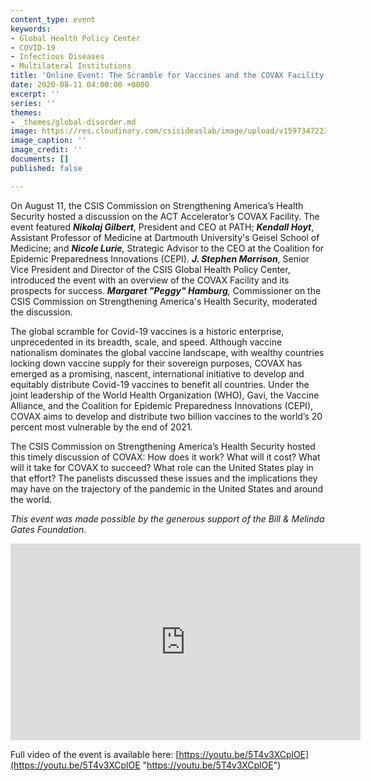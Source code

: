 ```yaml
---
content_type: event
keywords:
- Global Health Policy Center
- COVID-19
- Infectious Diseases
- Multilateral Institutions
title: 'Online Event: The Scramble for Vaccines and the COVAX Facility'
date: 2020-08-11 04:00:00 +0000
excerpt: ''
series: ''
themes:
- _themes/global-disorder.md
image: https://res.cloudinary.com/csisideaslab/image/upload/v1597347223/health-commission/GettyImages-1222402252_ylnnh5.jpg
image_caption: ''
image_credit: ''
documents: []
published: false

---
```

On August 11, the CSIS Commission on Strengthening America’s Health Security hosted a discussion on the ACT Accelerator’s COVAX Facility. The event featured **_Nikolaj Gilbert_**, President and CEO at PATH; **_Kendall Hoyt_**, Assistant Professor of Medicine at Dartmouth University's Geisel School of Medicine; and **_Nicole Lurie_**_,_ Strategic Advisor to the CEO at the Coalition for Epidemic Preparedness Innovations (CEPI). **_J. Stephen Morrison_**, Senior Vice President and Director of the CSIS Global Health Policy Center, introduced the event with an overview of the COVAX Facility and its prospects for success. **_Margaret "Peggy" Hamburg_**_,_ Commissioner on the CSIS Commission on Strengthening America's Health Security, moderated the discussion.

The global scramble for Covid-19 vaccines is a historic enterprise, unprecedented in its breadth, scale, and speed. Although vaccine nationalism dominates the global vaccine landscape, with wealthy countries locking down vaccine supply for their sovereign purposes, COVAX has emerged as a promising, nascent, international initiative to develop and equitably distribute Covid-19 vaccines to benefit all countries. Under the joint leadership of the World Health Organization (WHO), Gavi, the Vaccine Alliance, and the Coalition for Epidemic Preparedness Innovations (CEPI), COVAX aims to develop and distribute two billion vaccines to the world’s 20 percent most vulnerable by the end of 2021.

The CSIS Commission on Strengthening America’s Health Security hosted this timely discussion of COVAX: How does it work? What will it cost? What will it take for COVAX to succeed? What role can the United States play in that effort? The panelists discussed these issues and the implications they may have on the trajectory of the pandemic in the United States and around the world.

_This event was made possible by the generous support of the Bill & Melinda Gates Foundation._

<div class="video-wrapper post-feature-video"><iframe width="560" height="315" src="https://www.youtube.com/embed/5T4v3XCplOE" frameborder="0" allow="accelerometer; autoplay; encrypted-media; gyroscope; picture-in-picture" allowfullscreen></iframe></div>

Full video of the event is available here: [https://youtu.be/5T4v3XCplOE](https://youtu.be/5T4v3XCplOE "https://youtu.be/5T4v3XCplOE")